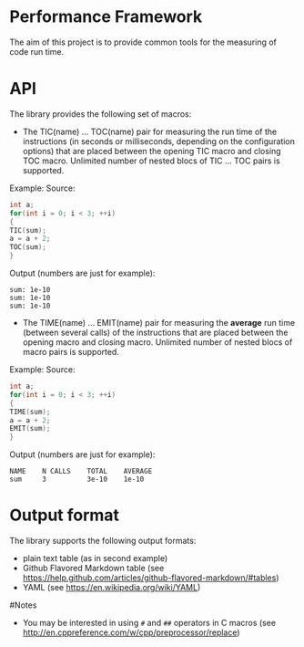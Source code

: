 # Performance Framework The aim of this project is to provide common tools for the measuring of code run time.# APIThe library provides the following set of macros:- The TIC(name) ... TOC(name) pair for measuring the run time of the instructions (in seconds or milliseconds, depending on the configuration options) that are placed between the opening TIC macro and closing TOC macro. Unlimited number of nested blocs of TIC ... TOC pairs is supported.Example:Source:```cppint a;for(int i = 0; i < 3; ++i){TIC(sum);a = a + 2;TOC(sum);}```Output (numbers are just for example):```sum: 1e-10 sum: 1e-10sum: 1e-10```- The TIME(name) ... EMIT(name) pair for measuring the __average__ run time (between several calls) of the instructions that are placed between the opening macro and closing macro. Unlimited number of nested blocs of macro pairs is supported.Example:Source:```cppint a;for(int i = 0; i < 3; ++i){TIME(sum);a = a + 2;EMIT(sum);}```Output (numbers are just for example):```NAME    N CALLS    TOTAL    AVERAGEsum     3          3e-10    1e-10```# Output formatThe library supports the following output formats:- plain text table (as in second example)- Github Flavored Markdown table (see https://help.github.com/articles/github-flavored-markdown/#tables)- YAML (see https://en.wikipedia.org/wiki/YAML)#Notes- You may be interested in using `#` and `##` operators in C macros (see http://en.cppreference.com/w/cpp/preprocessor/replace)
